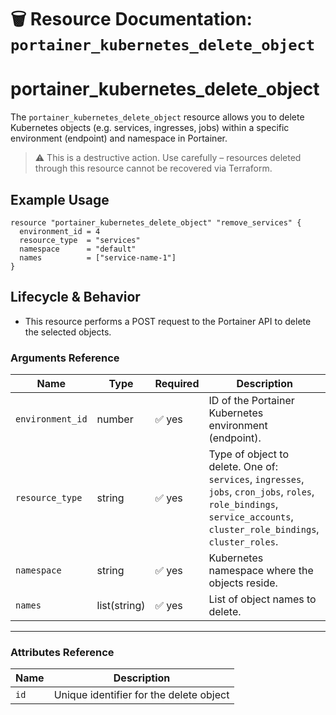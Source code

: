 # 🗑️ **Resource Documentation: `portainer_kubernetes_delete_object`**

# portainer_kubernetes_delete_object
The `portainer_kubernetes_delete_object` resource allows you to delete Kubernetes objects (e.g. services, ingresses, jobs) within a specific environment (endpoint) and namespace in Portainer.
> ⚠️ This is a destructive action. Use carefully – resources deleted through this resource cannot be recovered via Terraform.

## Example Usage
```hcl
resource "portainer_kubernetes_delete_object" "remove_services" {
  environment_id = 4
  resource_type  = "services"
  namespace      = "default"
  names          = ["service-name-1"]
}
```

## Lifecycle & Behavior
- This resource performs a POST request to the Portainer API to delete the selected objects.

### Arguments Reference
| Name             | Type         | Required | Description                                                                                      |
|------------------|--------------|----------|--------------------------------------------------------------------------------------------------|
| `environment_id` | number       | ✅ yes   | ID of the Portainer Kubernetes environment (endpoint).                                           |
| `resource_type`  | string       | ✅ yes   | Type of object to delete. One of: `services`, `ingresses`, `jobs`, `cron_jobs`, `roles`, `role_bindings`, `service_accounts`, `cluster_role_bindings`, `cluster_roles`. |
| `namespace`      | string       | ✅ yes   | Kubernetes namespace where the objects reside.                                                   |
| `names`          | list(string) | ✅ yes   | List of object names to delete.                                                                  |

---

### Attributes Reference

| Name | Description                               |
|------|-------------------------------------------|
| `id` | Unique identifier for the delete object   |
